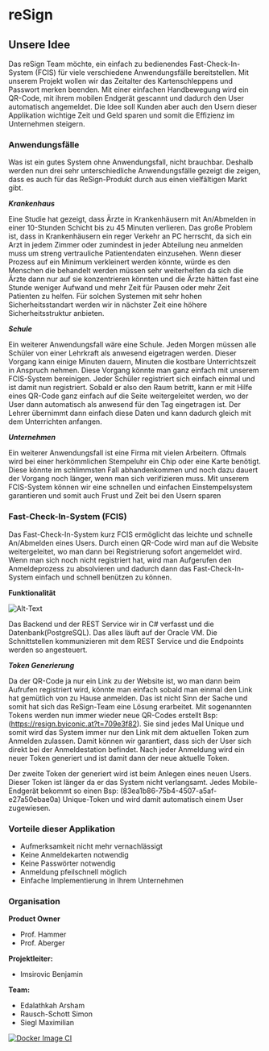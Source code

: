 # reSign 

## Unsere Idee
Das reSign Team möchte, ein einfach zu bedienendes Fast-Check-In-System (FCIS) für viele verschiedene Anwendungsfälle bereitstellen. Mit unserem Projekt wollen wir das Zeitalter des Kartenschleppens und Passwort merken beenden. Mit einer einfachen Handbewegung wird ein QR-Code, mit ihrem mobilen Endgerät gescannt und dadurch den User automatisch angemeldet. Die Idee soll Kunden aber auch den Usern dieser Applikation wichtige Zeit und Geld sparen und somit die Effizienz im Unternehmen steigern.

### Anwendungsfälle

Was ist ein gutes System ohne Anwendungsfall, nicht brauchbar. Deshalb werden nun drei sehr unterschiedliche Anwendungsfälle gezeigt die zeigen, dass es auch für das ReSign-Produkt durch aus einen vielfältigen Markt gibt.

***Krankenhaus***

Eine Studie hat gezeigt, dass Ärzte in Krankenhäusern mit An/Abmelden in einer 10-Stunden Schicht bis zu 45 Minuten verlieren. Das große Problem ist, dass in Krankenhäusern ein reger Verkehr an PC herrscht, da sich ein Arzt in jedem Zimmer oder zumindest in jeder Abteilung neu anmelden muss um streng vertrauliche Patientendaten einzusehen. Wenn dieser Prozess auf ein Minimum verkleinert werden könnte, würde es den Menschen die behandelt werden müssen sehr weiterhelfen da sich die Ärzte dann nur auf sie konzentrieren könnten und die Ärzte hätten fast eine Stunde weniger Aufwand und mehr Zeit für Pausen oder mehr Zeit Patienten zu helfen. Für solchen Systemen mit sehr hohen Sicherheitsstandart werden wir in nächster Zeit eine höhere Sicherheitsstruktur anbieten.

***Schule***

Ein weiterer Anwendungsfall wäre eine Schule. Jeden Morgen müssen alle Schüler von einer Lehrkraft als anwesend eigetragen werden. Dieser Vorgang kann einige Minuten dauern, Minuten die kostbare Unterrichtszeit in Anspruch nehmen. Diese Vorgang könnte man ganz einfach mit unserem FCIS-System bereinigen. Jeder Schüler registriert sich einfach einmal und ist damit nun registriert. Sobald er also den Raum betritt, kann er mit Hilfe eines QR-Code ganz einfach auf die Seite weitergeleitet werden, wo der User dann automatisch als anwesend für den Tag eingetragen ist. Der Lehrer übernimmt dann einfach diese Daten und kann dadurch gleich mit dem Unterrichten anfangen.

***Unternehmen***

Ein weiterer Anwendungsfall ist eine Firma mit vielen Arbeitern. Oftmals wird bei einer herkömmlichen Stempeluhr ein Chip oder eine Karte benötigt. Diese könnte im schlimmsten Fall abhandenkommen und noch dazu dauert der Vorgang noch länger, wenn man sich verifizieren muss. Mit unserem FCIS-System können wir eine schnellen und einfachen Einstempelsystem garantieren und somit auch Frust und Zeit bei den Usern sparen

### Fast-Check-In-System (FCIS)
Das Fast-Check-In-System kurz FCIS ermöglicht das leichte und schnelle An/Abmelden eines Users. Durch einen QR-Code wird man auf die Website weitergeleitet, wo man dann bei Registrierung sofort angemeldet wird. Wenn man sich noch nicht registriert hat, wird man Aufgerufen den Anmeldeprozess zu absolvieren und dadurch dann das Fast-Check-In-System einfach und schnell benützen zu können.

**Funktionalität**

![Alt-Text](https://github.com/steinmax/reSign/blob/main/Resources/FCIS.png)

Das Backend und der REST Service wir in C# verfasst und die Datenbank(PostgreSQL).
Das alles läuft auf der Oracle VM. Die Schnittstellen kommunizieren mit dem REST Service und die Endpoints werden so angesteuert.

***Token Generierung***

Da der QR-Code ja nur ein Link zu der Website ist, wo man dann beim Aufrufen registriert wird, könnte man einfach sobald man einmal den Link hat gemütlich von zu Hause anmelden. Das ist nicht Sinn der Sache und somit hat sich das ReSign-Team eine Lösung erarbeitet. Mit sogenannten Tokens werden nun immer wieder neue QR-Codes erstellt Bsp: (https://resign.byiconic.at?t=709e3f82). Sie sind jedes Mal Unique und somit wird das System immer nur den Link mit dem aktuellen Token zum Anmelden zulassen. Damit können wir garantiert, dass sich der User sich direkt bei der Anmeldestation befindet. Nach jeder Anmeldung wird ein neuer Token generiert und ist damit dann der neue aktuelle Token.

Der zweite Token der generiert wird ist beim Anlegen eines neuen Users. Dieser Token ist länger da er das System nicht verlangsamt. Jedes Mobile-Endgerät bekommt so einen Bsp: (83ea1b86-75b4-4507-a5af-e27a50ebae0a) Unique-Token und wird damit automatisch einem User zugewiesen.

### Vorteile dieser Applikation
- Aufmerksamkeit nicht mehr vernachlässigt
- Keine Anmeldekarten notwendig
- Keine Passwörter notwendig
- Anmeldung pfeilschnell möglich
- Einfache Implementierung in Ihrem Unternehmen

### Organisation
**Product Owner**
- Prof. Hammer 
- Prof. Aberger

**Projektleiter:**
- Imsirovic Benjamin

**Team:** 
- Edalathkah Arsham
- Rausch-Schott Simon
- Siegl Maximilian


[![Docker Image CI](https://github.com/steinmax/reSign/actions/workflows/docker-image.yml/badge.svg)](https://github.com/steinmax/reSign/actions/workflows/docker-image.yml)
